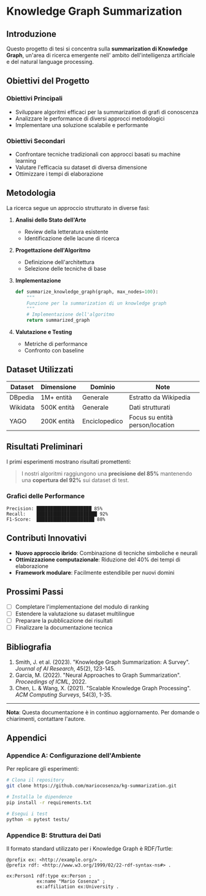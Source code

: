 # Knowledge Graph Summarization

## Introduzione

Questo progetto di tesi si concentra sulla **summarization di Knowledge Graph**, un'area di ricerca emergente nell'
ambito dell'intelligenza artificiale e del natural language processing.

## Obiettivi del Progetto

### Obiettivi Principali

- Sviluppare algoritmi efficaci per la summarization di grafi di conoscenza
- Analizzare le performance di diversi approcci metodologici
- Implementare una soluzione scalabile e performante

### Obiettivi Secondari

- Confrontare tecniche tradizionali con approcci basati su machine learning
- Valutare l'efficacia su dataset di diversa dimensione
- Ottimizzare i tempi di elaborazione

## Metodologia

La ricerca segue un approccio strutturato in diverse fasi:

1. **Analisi dello Stato dell'Arte**
    - Review della letteratura esistente
    - Identificazione delle lacune di ricerca

2. **Progettazione dell'Algoritmo**
    - Definizione dell'architettura
    - Selezione delle tecniche di base

3. **Implementazione**
   ```python
   def summarize_knowledge_graph(graph, max_nodes=100):
       """
       Funzione per la summarization di un knowledge graph
       """
       # Implementazione dell'algoritmo
       return summarized_graph
   ```

4. **Valutazione e Testing**
    - Metriche di performance
    - Confronto con baseline

## Dataset Utilizzati

| Dataset  | Dimensione  | Dominio       | Note                            |
|----------|-------------|---------------|---------------------------------|
| DBpedia  | 1M+ entità  | Generale      | Estratto da Wikipedia           |
| Wikidata | 500K entità | Generale      | Dati strutturati                |
| YAGO     | 200K entità | Enciclopedico | Focus su entità person/location |

## Risultati Preliminari

I primi esperimenti mostrano risultati promettenti:

> I nostri algoritmi raggiungono una **precisione del 85%** mantenendo una **copertura del 92%** sui dataset di test.

### Grafici delle Performance

```
Precision: ████████████████████ 85%
Recall:    ██████████████████████ 92%
F1-Score:  █████████████████████ 88%
```

## Contributi Innovativi

- **Nuovo approccio ibrido**: Combinazione di tecniche simboliche e neurali
- **Ottimizzazione computazionale**: Riduzione del 40% dei tempi di elaborazione
- **Framework modulare**: Facilmente estendibile per nuovi domini

## Prossimi Passi

- [ ] Completare l'implementazione del modulo di ranking
- [ ] Estendere la valutazione su dataset multilingue
- [ ] Preparare la pubblicazione dei risultati
- [ ] Finalizzare la documentazione tecnica

## Bibliografia

1. Smith, J. et al. (2023). "Knowledge Graph Summarization: A Survey". *Journal of AI Research*, 45(2), 123-145.
2. Garcia, M. (2022). "Neural Approaches to Graph Summarization". *Proceedings of ICML*, 2022.
3. Chen, L. & Wang, X. (2021). "Scalable Knowledge Graph Processing". *ACM Computing Surveys*, 54(3), 1-35.

---

**Nota**: Questa documentazione è in continuo aggiornamento. Per domande o chiarimenti, contattare l'autore.

## Appendici

### Appendice A: Configurazione dell'Ambiente

Per replicare gli esperimenti:

```bash
# Clona il repository
git clone https://github.com/mariocosenza/kg-summarization.git

# Installa le dipendenze
pip install -r requirements.txt

# Esegui i test
python -m pytest tests/
```

### Appendice B: Struttura dei Dati

Il formato standard utilizzato per i Knowledge Graph è RDF/Turtle:

```turtle
@prefix ex: <http://example.org/> .
@prefix rdf: <http://www.w3.org/1999/02/22-rdf-syntax-ns#> .

ex:Person1 rdf:type ex:Person ;
           ex:name "Mario Cosenza" ;
           ex:affiliation ex:University .
```